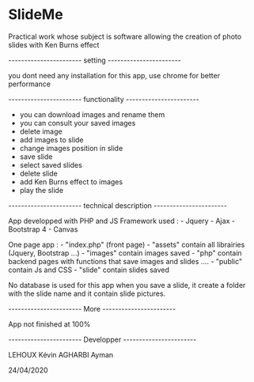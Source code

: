 # SlideMe

Practical work whose subject is software allowing the creation of photo slides with Ken Burns effect


----------------------- setting -----------------------

you dont need any installation for this app, use chrome for better performance 


----------------------- functionality -----------------------

- you can download images and rename them
- you can consult your saved images
- delete image
- add images to slide
- change images position in slide
- save slide 
- select saved slides
- delete slide
- add Ken Burns effect to images
- play the slide


----------------------- technical description -----------------------

App developped with PHP and JS
Framework used : 
        - Jquery
        - Ajax
        - Bootstrap 4
        - Canvas

One page app :
        - "index.php" (front page)
        - "assets" contain all librairies (Jquery, Bootstrap ...)
        - "images" contain images saved
        - "php" contain backend pages with functions that save images and slides ....
        - "public" contain Js and CSS
        - "slide" contain slides saved

No database is used for this app when you save a slide, it create a folder with the slide name and it contain slide pictures.

----------------------- More -----------------------

App not finished at 100%

----------------------- Developper -----------------------

LEHOUX Kévin
AGHARBI Ayman

24/04/2020